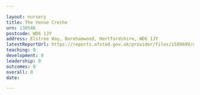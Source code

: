 ```yaml
---

layout: nursery
title: The Venue Creche
urn: 130546
postcode: WD6 1JY
address: Elstree Way, Borehamwood, Hertfordshire, WD6 1JY
latestReportUrl: https://reports.ofsted.gov.uk/provider/files/1589699/urn/130546.pdf
teaching: 0
development: 0
leadership: 0
outcomes: 0
overall: 0
date: 

---
```

